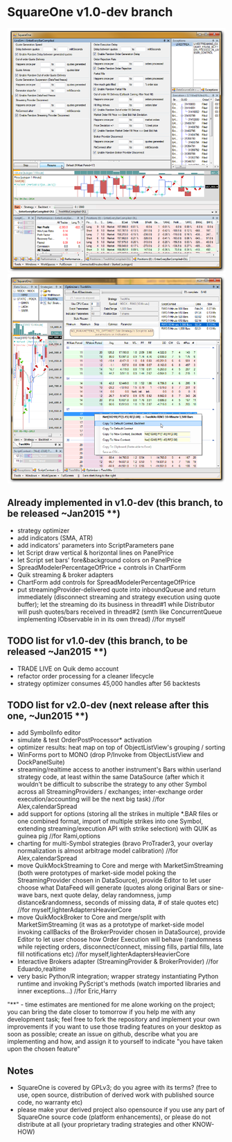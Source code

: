 SquareOne v1.0-dev branch
=========================

![ScreenShot](Screenshot-v1.0-dev-livesim.png)
![ScreenShot](Screenshot-v1.0-dev-optimizer.png)

Already implemented in v1.0-dev (this branch, to be released ~Jan2015 **)
-------------------------------------------------------------------------

* strategy optimizer
* add indicators (SMA, ATR)
* add indicators' parameters into ScriptParameters pane
* let Script draw vertical & horizontal lines on PanelPrice
* let Script set bars' fore&background colors on PanelPrice
* SpreadModelerPercentageOfPrice + controls in ChartForm
* Quik streaming & broker adapters
* ChartForm add controls for SpreadModelerPercentageOfPrice
* put streamingProvider-delivered quote into inboundQueue and return immediately  (disconnect streaming and strategy execution using quote buffer); let the streaming do its business in thread#1 while Distributor will push quotes/bars received in thread#2 (smth like ConcurrentQueue implementing IObservable in in its own thread) //for myself


TODO list for v1.0-dev (this branch, to be released ~Jan2015 **)
----------------------------------------------------------------

* TRADE LIVE on Quik demo account
* refactor order processing for a cleaner lifecycle
* strategy optimizer consumes 45,000 handles after 56 backtests


TODO list for v2.0-dev (next release after this one, ~Jun2015 **)
-----------------------------------------------------------------

* add SymbolInfo editor
* simulate & test OrderPostProcessor* activation
* optimizer results: heat map on top of ObjectListView's grouping / sorting 
* WinForms port to MONO (drop P/Invoke from ObjectListView and DockPanelSuite)
* streaming/realtime access to another instrument's Bars within userland strategy code, at least within the same DataSource (after which it wouldn't be difficult to subscribe the strategy to any other Symbol across all StreamingProviders / exchanges; inter-exchange order execution/accounting will be the next big task) //for Alex,calendarSpread
* add support for options (storing all the strikes in multiple *.BAR files or one combined format, import of multiple strikes into one Symbol, extending streaming/execution API with strike selection) with QUIK as guinea pig //for Rami,options
* charting for multi-Symbol strategies (bravo ProTrader3, your overlay normalization is almost arbitrage model calibration) //for Alex,calendarSpread
* move QuikMockStreaming to Core and merge with MarketSimStreaming (both were prototypes of market-side model poking the  StreamingProvider chosen in DataSource), provide Editor to let user choose what DataFeed will generate (quotes along original Bars or sine-wave bars, next quote delay, delay randomness, jump distance&randomness, seconds of missing data, # of stale quotes etc) //for myself,lighterAdaptersHeavierCore
* move QuikMockBroker to Core and merge/split with MarketSimStreaming (it was as a prototype of market-side model invoking callBacks of the BrokerProvider chosen in DataSource), provide Editor to let user choose how Order Execution will behave (randomness while rejecting orders, disconnect/connect, missing fills, partial fills, late fill notifications etc) //for myself,lighterAdaptersHeavierCore
* Interactive Brokers adapter (StreamingProvider & BrokerProvider) //for Eduardo,realtime
* very basic Python/R integration; wrapper strategy instantiating Python runtime and invoking PyScript's methods (watch imported libraries and inner exceptions...) //for Eric,Harry



"**" - time estimates are mentioned for me alone working on the project; you can bring the date closer to tomorrow if you help me with any development task; feel free to fork the repository and implement your own improvements if you want to use those trading features on your desktop as soon as possible; create an issue on github, describe what you are implementing and how, and assign it to yourself to indicate "you have taken upon the chosen feature"



Notes
-----

* SquareOne is covered by GPLv3; do you agree with its terms? (free to use, open source, distribution of derived work with published source code, no warranty etc)
* please make your derived project also opensource if you use any part of SquareOne source code (platform enhancements), or please do not distribute at all (your proprietary trading strategies and other KNOW-HOW)